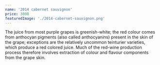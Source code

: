 ```yaml
---
name: '2014 cabernet sauvignon'
price: 3000
featuredImage: './2014-cabernet-sauvignon.png'
---
```


The juice from most purple grapes is greenish-white; the red colour comes from anthocyan pigments (also called anthocyanins) present in the skin of the grape; exceptions are the relatively uncommon teinturier varieties, which produce a red colored juice. Much of the red-wine production process therefore involves extraction of colour and flavour components from the grape skin.
